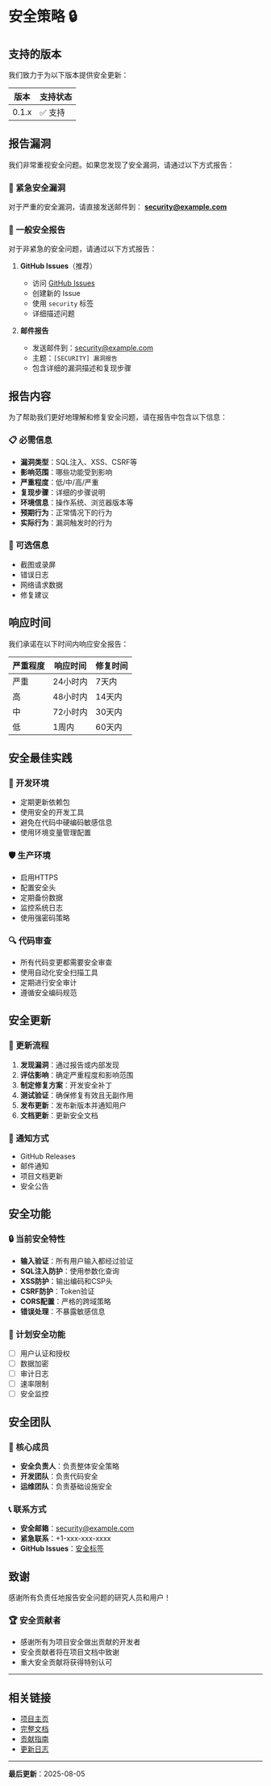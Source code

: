 # 安全策略 🔒

## 支持的版本

我们致力于为以下版本提供安全更新：

| 版本 | 支持状态 |
|------|----------|
| 0.1.x | ✅ 支持 |

## 报告漏洞

我们非常重视安全问题。如果您发现了安全漏洞，请通过以下方式报告：

### 🚨 紧急安全漏洞

对于严重的安全漏洞，请直接发送邮件到：
**security@example.com**

### 📝 一般安全报告

对于非紧急的安全问题，请通过以下方式报告：

1. **GitHub Issues**（推荐）
   - 访问 [GitHub Issues](https://github.com/yourusername/todolist-v3/issues)
   - 创建新的 Issue
   - 使用 `security` 标签
   - 详细描述问题

2. **邮件报告**
   - 发送邮件到：security@example.com
   - 主题：`[SECURITY] 漏洞报告`
   - 包含详细的漏洞描述和复现步骤

## 报告内容

为了帮助我们更好地理解和修复安全问题，请在报告中包含以下信息：

### 📋 必需信息

- **漏洞类型**：SQL注入、XSS、CSRF等
- **影响范围**：哪些功能受到影响
- **严重程度**：低/中/高/严重
- **复现步骤**：详细的步骤说明
- **环境信息**：操作系统、浏览器版本等
- **预期行为**：正常情况下的行为
- **实际行为**：漏洞触发时的行为

### 📸 可选信息

- 截图或录屏
- 错误日志
- 网络请求数据
- 修复建议

## 响应时间

我们承诺在以下时间内响应安全报告：

| 严重程度 | 响应时间 | 修复时间 |
|----------|----------|----------|
| 严重 | 24小时内 | 7天内 |
| 高 | 48小时内 | 14天内 |
| 中 | 72小时内 | 30天内 |
| 低 | 1周内 | 60天内 |

## 安全最佳实践

### 🔐 开发环境

- 定期更新依赖包
- 使用安全的开发工具
- 避免在代码中硬编码敏感信息
- 使用环境变量管理配置

### 🛡️ 生产环境

- 启用HTTPS
- 配置安全头
- 定期备份数据
- 监控系统日志
- 使用强密码策略

### 🔍 代码审查

- 所有代码变更都需要安全审查
- 使用自动化安全扫描工具
- 定期进行安全审计
- 遵循安全编码规范

## 安全更新

### 🔄 更新流程

1. **发现漏洞**：通过报告或内部发现
2. **评估影响**：确定严重程度和影响范围
3. **制定修复方案**：开发安全补丁
4. **测试验证**：确保修复有效且无副作用
5. **发布更新**：发布新版本并通知用户
6. **文档更新**：更新安全文档

### 📢 通知方式

- GitHub Releases
- 邮件通知
- 项目文档更新
- 安全公告

## 安全功能

### 🔒 当前安全特性

- **输入验证**：所有用户输入都经过验证
- **SQL注入防护**：使用参数化查询
- **XSS防护**：输出编码和CSP头
- **CSRF防护**：Token验证
- **CORS配置**：严格的跨域策略
- **错误处理**：不暴露敏感信息

### 🚀 计划安全功能

- [ ] 用户认证和授权
- [ ] 数据加密
- [ ] 审计日志
- [ ] 速率限制
- [ ] 安全监控

## 安全团队

### 👥 核心成员

- **安全负责人**：负责整体安全策略
- **开发团队**：负责代码安全
- **运维团队**：负责基础设施安全

### 📞 联系方式

- **安全邮箱**：security@example.com
- **紧急联系**：+1-xxx-xxx-xxxx
- **GitHub Issues**：[安全标签](https://github.com/yourusername/todolist-v3/issues?q=label%3Asecurity)

## 致谢

感谢所有负责任地报告安全问题的研究人员和用户！

### 🏆 安全贡献者

- 感谢所有为项目安全做出贡献的开发者
- 安全贡献者将在项目文档中致谢
- 重大安全贡献将获得特别认可

---

## 相关链接

- [项目主页](https://github.com/yourusername/todolist-v3)
- [完整文档](https://github.com/yourusername/todolist-v3#readme)
- [贡献指南](https://github.com/yourusername/todolist-v3/blob/main/CONTRIBUTING.md)
- [更新日志](https://github.com/yourusername/todolist-v3/blob/main/CHANGELOG.md)

---

**最后更新**：2025-08-05 